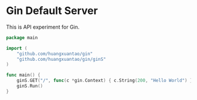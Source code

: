 # Gin Default Server

This is API experiment for Gin.

```go
package main

import (
	"github.com/huangxuantao/gin"
	"github.com/huangxuantao/gin/ginS"
)

func main() {
	ginS.GET("/", func(c *gin.Context) { c.String(200, "Hello World") })
	ginS.Run()
}
```
